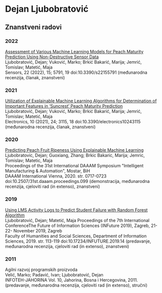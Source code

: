 # Dejan Ljubobratović
## Znanstveni radovi

### 2022  
[Assessment of Various Machine Learning Models for Peach Maturity Prediction Using Non-Destructive Sensor Data](https://www.mdpi.com/1424-8220/22/15/5791)  
Ljubobratović, Dejan; Vuković, Marko; Brkić Bakarić, Marija; Jemrić, Tomislav; Matetić, Maja  
Sensors, 22 (2022), 15; 5791, 19 doi:10.3390/s22155791 (međunarodna recenzija, članak, znanstveni)  

### 2021  
[Utilization of Explainable Machine Learning Algorithms for Determination of Important Features in ‘Suncrest’ Peach Maturity Prediction](https://www.mdpi.com/2079-9292/10/24/3115)  
Ljubobratović, Dejan; Vuković, Marko; Brkić Bakarić, Marija; Jemrić, Tomislav; Matetić, Maja  
Electronics, 10 (2021), 24; 3115, 18 doi:10.3390/electronics10243115 (međunarodna recenzija, članak, znanstveni)  

### 2020  
[Predicting Peach Fruit Ripeness Using Explainable Machine Learning](https://www.daaam.info/Downloads/Pdfs/proceedings/proceedings_2020/099.pdf)  
Ljubobratovic, Dejan; Guoxiang, Zhang; Brkic Bakaric, Marija; Jemric, Tomislav; Matetic, Maja  
Proceedings of the 31st International DAAAM Symposium "Intelligent Manufacturing & Automation", Mostar, BiH  
DAAAM International Vienna, 2020. str. 0717-0723 doi:10.2507/31st.daaam.proceedings.099 (demonstracija, međunarodna recenzija, cjeloviti rad (in extenso), znanstveni)  

### 2019  
[Using LMS Activity Logs to Predict Student Failure with Random Forest Algorithm](https://openbooks.ffzg.unizg.hr/index.php/FFpress/catalog/download/39/51/2024?inline=1)  
Ljubobratović, Dejan; Matetić, Maja 
Proceedings of the 7th International ConferenceThe Future of Information Sciences (INFuture 2019), Zagreb, 21-22- November 2019, Zagreb  
Faculty of Humanities and Social Sciences, Department of Information Sciences, 2019. str. 113-119 doi:10.17234/INFUTURE.2019.14 (predavanje, međunarodna recenzija, cjeloviti rad (in extenso), znanstveni)  

### 2011  
Agilni razvoj programskih proizvoda  
Velić, Marko; Padavić, Ivan; Ljubobratović, Dejan  
INFOTEH-JAHORINA Vol. 10, Jahorina, Bosna i Hercegovina, 2011. (predavanje, međunarodna recenzija, cjeloviti rad (in extenso), stručni)  
